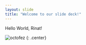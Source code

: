 ```yaml
---
layout: slide
title: "Welcome to our slide deck!"
---
```


Hello World, Rinat!

![octofez](https://octodex.github.com/images/octofez.png)
{: .center}
